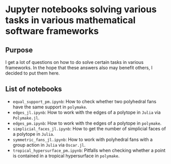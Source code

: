 # Jupyter notebooks solving various tasks in various mathematical software frameworks

## Purpose
I get a lot of questions on how to do solve certain tasks in various
frameworks. In the hope that these answers also may benefit others, I decided
to put them here.

## List of notebooks
* `equal_support_pm.ipynb`: How to check whether two polyhedral fans have the
  same support in `polymake`.
* `edges_jl.ipynb`: How to work with the edges of a polytope in `Julia` via
  `Polymake.jl`.
* `edges_pm.ipynb`: How to work with the edges of a polytope in `polymake`.
* `simplicial_faces_jl.ipynb`: How to get the number of simplicial faces of a
  polytope in `Julia`.
* `symmetric_fans_jl.ipynb`: How to work with polyhedral fans with a group
  action in `Julia` via `Oscar.jl`.
* `tropical_hypersurface_pm.ipynb`: Pitfalls when checking whether a point is
  contained in a tropical hypersurface in `polymake`.
